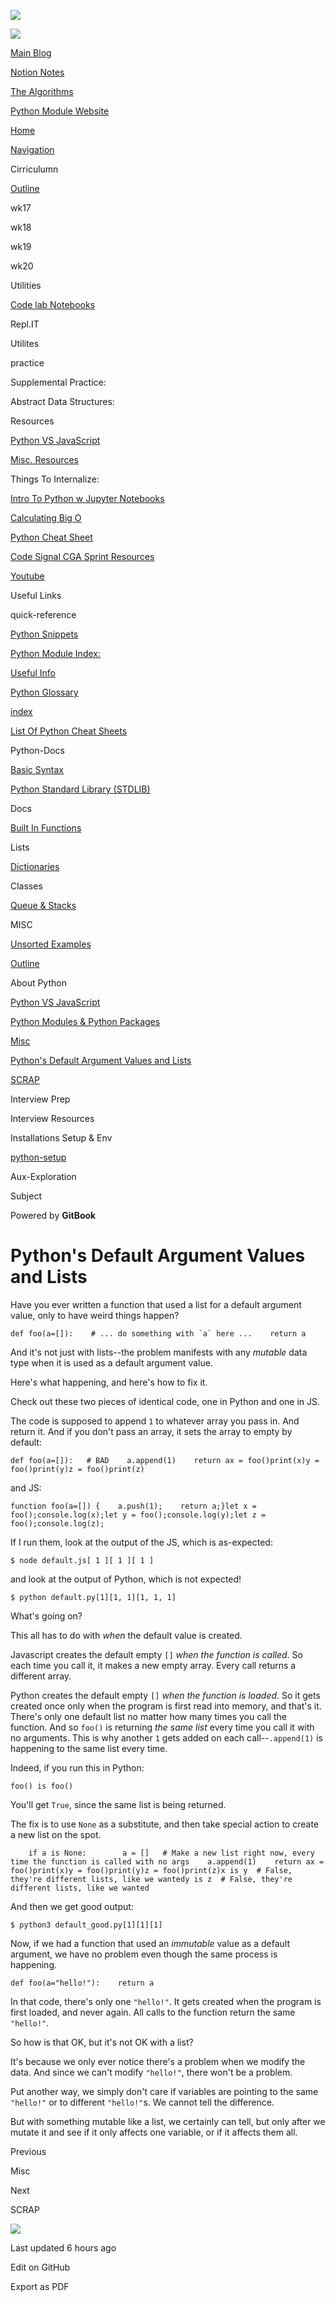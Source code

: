 <a href="../../index.html" class="link-a079aa82--primary-53a25e66--logoLink-10d08504"></a>

<img src="https://gblobscdn.gitbook.com/spaces%2F-Mij72ebV4OjqJvBacMy%2Favatar-rectangle-1630798188535.png?alt=media" class="image-67b14f24--logo-35ac2404--small-5fbe8ad7" />

<a href="../../index.html" class="link-a079aa82--primary-53a25e66--logoLink-10d08504"></a>

<img src="https://gblobscdn.gitbook.com/spaces%2F-Mij72ebV4OjqJvBacMy%2Favatar-rectangle-1630798188535.png?alt=media" class="image-67b14f24--logo-35ac2404--medium-5fbe8af6" />

<a href="https://bgoonz-blog.netlify.app/#gsc.tab=0" class="button-36063075--medium-6e2a217a--button-195c575e--linkButton-67c61496--links-282dde1f"><span class="text-4505230f--UIH400-4e41e82a--textContentFamily-49a318e1--text-8ee2c8b2"><span class="text-4505230f--UIH400-4e41e82a--textContentFamily-49a318e1">Main Blog</span></span></a>

<a href="https://www.notion.so/webdevhub42/Python-Data-Structures-Unit-1da9a5d55db844f4b62aff6fd2b4d1ce" class="button-36063075--medium-6e2a217a--button-195c575e--linkButton-67c61496--links-282dde1f"><span class="text-4505230f--UIH400-4e41e82a--textContentFamily-49a318e1--text-8ee2c8b2"><span class="text-4505230f--UIH400-4e41e82a--textContentFamily-49a318e1">Notion Notes</span></span></a>

<a href="https://bgoonz-branch-the-algos.vercel.app/" class="button-36063075--medium-6e2a217a--button-195c575e--linkButton-67c61496--links-282dde1f"><span class="text-4505230f--UIH400-4e41e82a--textContentFamily-49a318e1--text-8ee2c8b2"><span class="text-4505230f--UIH400-4e41e82a--textContentFamily-49a318e1">The Algorithms</span></span></a>

<a href="https://thealgorithms.netlify.app/#" class="button-36063075--medium-6e2a217a--button-195c575e--linkButton-67c61496--links-282dde1f"><span class="text-4505230f--UIH400-4e41e82a--textContentFamily-49a318e1--text-8ee2c8b2"><span class="text-4505230f--UIH400-4e41e82a--textContentFamily-49a318e1">Python Module Website</span></span></a>

<a href="../../index.html" class="navButton-94f2579c--navButtonClickable-161b88ca"><span class="text-4505230f--UIH300-2063425d--textContentFamily-49a318e1--navButtonLabel-14a4968f">Home</span></a>

<a href="../../navigation.html" class="navButton-94f2579c--navButtonClickable-161b88ca"><span class="text-4505230f--UIH300-2063425d--textContentFamily-49a318e1--navButtonLabel-14a4968f">Navigation</span></a>

<span class="text-4505230f--UIH300-2063425d--textContentFamily-49a318e1--navButtonLabel-14a4968f"><span class="text-4505230f--InfoH200-3a8a7a86--textContentFamily-49a318e1">Cirriculumn</span></span>

<a href="../../cirriculumn/untitled.html" class="navButton-94f2579c--navButtonClickable-161b88ca"><span class="text-4505230f--UIH300-2063425d--textContentFamily-49a318e1--navButtonLabel-14a4968f">Outline</span></a>

<span class="text-4505230f--UIH300-2063425d--textContentFamily-49a318e1--navButtonLabel-14a4968f">wk17</span>

<span class="text-4505230f--UIH300-2063425d--textContentFamily-49a318e1--navButtonLabel-14a4968f">wk18</span>

<span class="text-4505230f--UIH300-2063425d--textContentFamily-49a318e1--navButtonLabel-14a4968f">wk19</span>

<span class="text-4505230f--UIH300-2063425d--textContentFamily-49a318e1--navButtonLabel-14a4968f">wk20</span>

<span class="text-4505230f--UIH300-2063425d--textContentFamily-49a318e1--navButtonLabel-14a4968f"><span class="text-4505230f--InfoH200-3a8a7a86--textContentFamily-49a318e1">Utilities</span></span>

<a href="../../utilities/code-lab-notebooks.html" class="navButton-94f2579c--navButtonClickable-161b88ca"><span class="text-4505230f--UIH300-2063425d--textContentFamily-49a318e1--navButtonLabel-14a4968f">Code lab Notebooks</span></a>

<span class="text-4505230f--UIH300-2063425d--textContentFamily-49a318e1--navButtonLabel-14a4968f">Repl.IT</span>

<span class="text-4505230f--UIH300-2063425d--textContentFamily-49a318e1--navButtonLabel-14a4968f">Utilites</span>

<span class="text-4505230f--UIH300-2063425d--textContentFamily-49a318e1--navButtonLabel-14a4968f"><span class="text-4505230f--InfoH200-3a8a7a86--textContentFamily-49a318e1">practice</span></span>

<span class="text-4505230f--UIH300-2063425d--textContentFamily-49a318e1--navButtonLabel-14a4968f">Supplemental Practice:</span>

<span class="text-4505230f--UIH300-2063425d--textContentFamily-49a318e1--navButtonLabel-14a4968f">Abstract Data Structures:</span>

<span class="text-4505230f--UIH300-2063425d--textContentFamily-49a318e1--navButtonLabel-14a4968f"><span class="text-4505230f--InfoH200-3a8a7a86--textContentFamily-49a318e1">Resources</span></span>

<a href="../../resources/python-vs-javascript.html" class="navButton-94f2579c--navButtonClickable-161b88ca"><span class="text-4505230f--UIH300-2063425d--textContentFamily-49a318e1--navButtonLabel-14a4968f">Python VS JavaScript</span></a>

<a href="../../resources/untitled-1.html" class="navButton-94f2579c--navButtonClickable-161b88ca"><span class="text-4505230f--UIH300-2063425d--textContentFamily-49a318e1--navButtonLabel-14a4968f">Misc. Resources</span></a>

<span class="text-4505230f--UIH300-2063425d--textContentFamily-49a318e1--navButtonLabel-14a4968f">Things To Internalize:</span>

<a href="../../resources/intro-to-python-w-jupyter-notebooks.html" class="navButton-94f2579c--navButtonClickable-161b88ca"><span class="text-4505230f--UIH300-2063425d--textContentFamily-49a318e1--navButtonLabel-14a4968f">Intro To Python w Jupyter Notebooks</span></a>

<a href="../../resources/calculating-big-o.html" class="navButton-94f2579c--navButtonClickable-161b88ca"><span class="text-4505230f--UIH300-2063425d--textContentFamily-49a318e1--navButtonLabel-14a4968f">Calculating Big O</span></a>

<a href="../../resources/python-cheat-sheet.html" class="navButton-94f2579c--navButtonClickable-161b88ca"><span class="text-4505230f--UIH300-2063425d--textContentFamily-49a318e1--navButtonLabel-14a4968f">Python Cheat Sheet</span></a>

<a href="../../resources/code-signal-cga-sprint-resources.html" class="navButton-94f2579c--navButtonClickable-161b88ca"><span class="text-4505230f--UIH300-2063425d--textContentFamily-49a318e1--navButtonLabel-14a4968f">Code Signal CGA Sprint Resources</span></a>

<a href="../../resources/youtube.html" class="navButton-94f2579c--navButtonClickable-161b88ca"><span class="text-4505230f--UIH300-2063425d--textContentFamily-49a318e1--navButtonLabel-14a4968f">Youtube</span></a>

<span class="text-4505230f--UIH300-2063425d--textContentFamily-49a318e1--navButtonLabel-14a4968f">Useful Links</span>

<span class="text-4505230f--UIH300-2063425d--textContentFamily-49a318e1--navButtonLabel-14a4968f"><span class="text-4505230f--InfoH200-3a8a7a86--textContentFamily-49a318e1">quick-reference</span></span>

<a href="python-snippets.html" class="navButton-94f2579c--navButtonClickable-161b88ca"><span class="text-4505230f--UIH300-2063425d--textContentFamily-49a318e1--navButtonLabel-14a4968f">Python Snippets</span></a>

<a href="../../quick-reference/python-module-index.html" class="navButton-94f2579c--navButtonClickable-161b88ca"><span class="text-4505230f--UIH300-2063425d--textContentFamily-49a318e1--navButtonLabel-14a4968f">Python Module Index:</span></a>

<a href="../../quick-reference/untitled.html" class="navButton-94f2579c--navButtonClickable-161b88ca"><span class="text-4505230f--UIH300-2063425d--textContentFamily-49a318e1--navButtonLabel-14a4968f">Useful Info</span></a>

<a href="../../quick-reference/python-glossary.html" class="navButton-94f2579c--navButtonClickable-161b88ca"><span class="text-4505230f--UIH300-2063425d--textContentFamily-49a318e1--navButtonLabel-14a4968f">Python Glossary</span></a>

<a href="../../quick-reference/untitled-1.html" class="navButton-94f2579c--navButtonClickable-161b88ca"><span class="text-4505230f--UIH300-2063425d--textContentFamily-49a318e1--navButtonLabel-14a4968f">index</span></a>

<a href="../../bash-commands.html" class="navButton-94f2579c--navButtonClickable-161b88ca"><span class="text-4505230f--UIH300-2063425d--textContentFamily-49a318e1--navButtonLabel-14a4968f">List Of Python Cheat Sheets</span></a>

<span class="text-4505230f--UIH300-2063425d--textContentFamily-49a318e1--navButtonLabel-14a4968f"><span class="text-4505230f--InfoH200-3a8a7a86--textContentFamily-49a318e1">Python-Docs</span></span>

<a href="../../stdlib/basic-syntax.html" class="navButton-94f2579c--navButtonClickable-161b88ca"><span class="text-4505230f--UIH300-2063425d--textContentFamily-49a318e1--navButtonLabel-14a4968f">Basic Syntax</span></a>

<a href="../../stdlib/python-standard-library-stdlib.html" class="navButton-94f2579c--navButtonClickable-161b88ca"><span class="text-4505230f--UIH300-2063425d--textContentFamily-49a318e1--navButtonLabel-14a4968f">Python Standard Library (STDLIB)</span></a>

<span class="text-4505230f--UIH300-2063425d--textContentFamily-49a318e1--navButtonLabel-14a4968f">Docs</span>

<a href="../../stdlib/built-in-functions.html" class="navButton-94f2579c--navButtonClickable-161b88ca"><span class="text-4505230f--UIH300-2063425d--textContentFamily-49a318e1--navButtonLabel-14a4968f">Built In Functions</span></a>

<span class="text-4505230f--UIH300-2063425d--textContentFamily-49a318e1--navButtonLabel-14a4968f">Lists</span>

<a href="../../stdlib/dictionaries.html" class="navButton-94f2579c--navButtonClickable-161b88ca"><span class="text-4505230f--UIH300-2063425d--textContentFamily-49a318e1--navButtonLabel-14a4968f">Dictionaries</span></a>

<span class="text-4505230f--UIH300-2063425d--textContentFamily-49a318e1--navButtonLabel-14a4968f">Classes</span>

<a href="../../stdlib/queue-and-stacks.html" class="navButton-94f2579c--navButtonClickable-161b88ca"><span class="text-4505230f--UIH300-2063425d--textContentFamily-49a318e1--navButtonLabel-14a4968f">Queue &amp; Stacks</span></a>

<span class="text-4505230f--UIH300-2063425d--textContentFamily-49a318e1--navButtonLabel-14a4968f"><span class="text-4505230f--InfoH200-3a8a7a86--textContentFamily-49a318e1">MISC</span></span>

<a href="../../interview-prep/interview-resources/unsorted-examples.html" class="navButton-94f2579c--navButtonClickable-161b88ca"><span class="text-4505230f--UIH300-2063425d--textContentFamily-49a318e1--navButtonLabel-14a4968f">Unsorted Examples</span></a>

<a href="../outline.html" class="navButton-94f2579c--navButtonClickable-161b88ca"><span class="text-4505230f--UIH300-2063425d--textContentFamily-49a318e1--navButtonLabel-14a4968f">Outline</span></a>

<span class="text-4505230f--UIH300-2063425d--textContentFamily-49a318e1--navButtonLabel-14a4968f">About Python</span>

<a href="python-vs-javascript.html" class="navButton-94f2579c--pageItemWithChildrenNested-2c5d8183--navButtonClickable-161b88ca"><span class="text-4505230f--UIH300-2063425d--textContentFamily-49a318e1--navButtonLabel-14a4968f">Python VS JavaScript</span></a>

<a href="untitled-1.html" class="navButton-94f2579c--pageItemWithChildrenNested-2c5d8183--navButtonClickable-161b88ca"><span class="text-4505230f--UIH300-2063425d--textContentFamily-49a318e1--navButtonLabel-14a4968f">Python Modules &amp; Python Packages</span></a>

<a href="misc.html" class="navButton-94f2579c--pageItemWithChildrenNested-2c5d8183--navButtonClickable-161b88ca"><span class="text-4505230f--UIH300-2063425d--textContentFamily-49a318e1--navButtonLabel-14a4968f">Misc</span></a>

<a href="pythons-default-argument-values-and-lists.html" class="navButton-94f2579c--pageItemWithChildrenNested-2c5d8183--navButtonClickable-161b88ca--navButtonOpened-6a88552e"><span class="text-4505230f--UIH300-2063425d--textContentFamily-49a318e1--navButtonLabel-14a4968f">Python's Default Argument Values and Lists</span></a>

<a href="untitled.html" class="navButton-94f2579c--pageItemWithChildrenNested-2c5d8183--navButtonClickable-161b88ca"><span class="text-4505230f--UIH300-2063425d--textContentFamily-49a318e1--navButtonLabel-14a4968f">SCRAP</span></a>

<span class="text-4505230f--UIH300-2063425d--textContentFamily-49a318e1--navButtonLabel-14a4968f"><span class="text-4505230f--InfoH200-3a8a7a86--textContentFamily-49a318e1">Interview Prep</span></span>

<span class="text-4505230f--UIH300-2063425d--textContentFamily-49a318e1--navButtonLabel-14a4968f">Interview Resources</span>

<span class="text-4505230f--UIH300-2063425d--textContentFamily-49a318e1--navButtonLabel-14a4968f"><span class="text-4505230f--InfoH200-3a8a7a86--textContentFamily-49a318e1">Installations Setup & Env</span></span>

<a href="../../installations-setup-and-env/untitled.html" class="navButton-94f2579c--navButtonClickable-161b88ca"><span class="text-4505230f--UIH300-2063425d--textContentFamily-49a318e1--navButtonLabel-14a4968f">python-setup</span></a>

<span class="text-4505230f--UIH300-2063425d--textContentFamily-49a318e1--navButtonLabel-14a4968f"><span class="text-4505230f--InfoH200-3a8a7a86--textContentFamily-49a318e1">Aux-Exploration</span></span>

<span class="text-4505230f--UIH300-2063425d--textContentFamily-49a318e1--navButtonLabel-14a4968f">Subject</span>

<a href="https://www.gitbook.com/?utm_source=content&amp;utm_medium=trademark&amp;utm_campaign=bgoonz42" class="reset-3c756112--trademark-a8da4b94"></a>

<span class="text-4505230f--TextH200-a3425406--textUIFamily-5ebd8e40">Powered by **GitBook**</span>

<span class="text-4505230f--DisplayH900-bfb998fa--textContentFamily-49a318e1">Python's Default Argument Values and Lists</span>
===============================================================================================================================

<span class="text-4505230f--UIH300-2063425d--textUIFamily-5ebd8e40--text-8ee2c8b2"></span>

<span class="text-4505230f--UIH300-2063425d--textUIFamily-5ebd8e40--text-8ee2c8b2"></span>

<span class="text-4505230f--TextH400-3033861f--textContentFamily-49a318e1"><span data-key="181f4c6da6794f52a9374a1b7c444c42"><span data-offset-key="181f4c6da6794f52a9374a1b7c444c42:0">Have you ever written a function that used a list for a default argument value, only to have weird things happen?</span></span></span>

    def foo(a=[]):    # ... do something with `a` here ...    return a

<span class="text-4505230f--TextH400-3033861f--textContentFamily-49a318e1"><span data-key="737173e04b66473e9a3d7d0c9272d965"><span data-offset-key="737173e04b66473e9a3d7d0c9272d965:0">And it's not just with lists--the problem manifests with any </span><span data-offset-key="737173e04b66473e9a3d7d0c9272d965:1">*mutable*</span><span data-offset-key="737173e04b66473e9a3d7d0c9272d965:2"> data type when it is used as a default argument value.</span></span></span>

<span class="text-4505230f--TextH400-3033861f--textContentFamily-49a318e1"><span data-key="e76208cedb09494e94b0535f06a74b37"><span data-offset-key="e76208cedb09494e94b0535f06a74b37:0">Here's what happening, and here's how to fix it.</span></span></span>

<span class="text-4505230f--TextH400-3033861f--textContentFamily-49a318e1"><span data-key="e2a90158c4b04cefbeebc446ba185305"><span data-offset-key="e2a90158c4b04cefbeebc446ba185305:0">Check out these two pieces of identical code, one in Python and one in JS.</span></span></span>

<span class="text-4505230f--TextH400-3033861f--textContentFamily-49a318e1"><span data-key="cc3bfe17c8a5447995934bf0d9b14f0b"><span data-offset-key="cc3bfe17c8a5447995934bf0d9b14f0b:0">The code is supposed to append </span><span data-offset-key="cc3bfe17c8a5447995934bf0d9b14f0b:1">`1`</span><span data-offset-key="cc3bfe17c8a5447995934bf0d9b14f0b:2"> to whatever array you pass in. And return it. And if you don't pass an array, it sets the array to empty by default:</span></span></span>

    def foo(a=[]):   # BAD    a.append(1)    return a​x = foo()print(x)​y = foo()print(y)​z = foo()print(z)

<span class="text-4505230f--TextH400-3033861f--textContentFamily-49a318e1"><span data-key="3151e40d82194bde96a0bd3168314f6a"><span data-offset-key="3151e40d82194bde96a0bd3168314f6a:0">and JS:</span></span></span>

    function foo(a=[]) {    a.push(1);    return a;}​let x = foo();console.log(x);​let y = foo();console.log(y);​let z = foo();console.log(z);

<span class="text-4505230f--TextH400-3033861f--textContentFamily-49a318e1"><span data-key="bf5802bb45bf4d148887d5409547c8b6"><span data-offset-key="bf5802bb45bf4d148887d5409547c8b6:0">If I run them, look at the output of the JS, which is as-expected:</span></span></span>

    $ node default.js[ 1 ][ 1 ][ 1 ]

<span class="text-4505230f--TextH400-3033861f--textContentFamily-49a318e1"><span data-key="aba8aaa8a17e4916b2b7427f7586242d"><span data-offset-key="aba8aaa8a17e4916b2b7427f7586242d:0">and look at the output of Python, which is not expected!</span></span></span>

    $ python default.py[1][1, 1][1, 1, 1]

<span class="text-4505230f--TextH400-3033861f--textContentFamily-49a318e1"><span data-key="6fbaa2cc3c8d460f97500aa25522be2f"><span data-offset-key="6fbaa2cc3c8d460f97500aa25522be2f:0">What's going on?</span></span></span>

<span class="text-4505230f--TextH400-3033861f--textContentFamily-49a318e1"><span data-key="be32505052294ddf9012fe95eaef1904"><span data-offset-key="be32505052294ddf9012fe95eaef1904:0">This all has to do with </span><span data-offset-key="be32505052294ddf9012fe95eaef1904:1">*when*</span><span data-offset-key="be32505052294ddf9012fe95eaef1904:2"> the default value is created.</span></span></span>

<span class="text-4505230f--TextH400-3033861f--textContentFamily-49a318e1"><span data-key="8ef3aee7755d417983b7af394591e866"><span data-offset-key="8ef3aee7755d417983b7af394591e866:0">Javascript creates the default empty </span><span data-offset-key="8ef3aee7755d417983b7af394591e866:1">`[]`</span><span data-offset-key="8ef3aee7755d417983b7af394591e866:2"> </span><span data-offset-key="8ef3aee7755d417983b7af394591e866:3">*when the function is called*</span><span data-offset-key="8ef3aee7755d417983b7af394591e866:4">. So each time you call it, it makes a new empty array. Every call returns a different array.</span></span></span>

<span class="text-4505230f--TextH400-3033861f--textContentFamily-49a318e1"><span data-key="9c44bcbcd8154f078f8b23c5f65c333b"><span data-offset-key="9c44bcbcd8154f078f8b23c5f65c333b:0">Python creates the default empty </span><span data-offset-key="9c44bcbcd8154f078f8b23c5f65c333b:1">`[]`</span><span data-offset-key="9c44bcbcd8154f078f8b23c5f65c333b:2"> </span><span data-offset-key="9c44bcbcd8154f078f8b23c5f65c333b:3">*when the function is loaded*</span><span data-offset-key="9c44bcbcd8154f078f8b23c5f65c333b:4">. So it gets created once only when the program is first read into memory, and that's it. There's only one default list no matter how many times you call the function. And so </span><span data-offset-key="9c44bcbcd8154f078f8b23c5f65c333b:5">`foo()`</span><span data-offset-key="9c44bcbcd8154f078f8b23c5f65c333b:6"> is returning </span><span data-offset-key="9c44bcbcd8154f078f8b23c5f65c333b:7">*the same list*</span><span data-offset-key="9c44bcbcd8154f078f8b23c5f65c333b:8"> every time you call it with no arguments. This is why another </span><span data-offset-key="9c44bcbcd8154f078f8b23c5f65c333b:9">`1`</span><span data-offset-key="9c44bcbcd8154f078f8b23c5f65c333b:10"> gets added on each call--</span><span data-offset-key="9c44bcbcd8154f078f8b23c5f65c333b:11">`.append(1)`</span><span data-offset-key="9c44bcbcd8154f078f8b23c5f65c333b:12"> is happening to the same list every time.</span></span></span>

<span class="text-4505230f--TextH400-3033861f--textContentFamily-49a318e1"><span data-key="df0e327cbaed49bba7205b5b621f3ca0"><span data-offset-key="df0e327cbaed49bba7205b5b621f3ca0:0">Indeed, if you run this in Python:</span></span></span>

    foo() is foo()

<span class="text-4505230f--TextH400-3033861f--textContentFamily-49a318e1"><span data-key="08290b8fd7a14de3a25e9282c8385d12"><span data-offset-key="08290b8fd7a14de3a25e9282c8385d12:0">You'll get </span><span data-offset-key="08290b8fd7a14de3a25e9282c8385d12:1">`True`</span><span data-offset-key="08290b8fd7a14de3a25e9282c8385d12:2">, since the same list is being returned.</span></span></span>

<span class="text-4505230f--TextH400-3033861f--textContentFamily-49a318e1"><span data-key="fd32c3190b8d4aab976e765b120fc8f4"><span data-offset-key="fd32c3190b8d4aab976e765b120fc8f4:0">The fix is to use </span><span data-offset-key="fd32c3190b8d4aab976e765b120fc8f4:1">`None`</span><span data-offset-key="fd32c3190b8d4aab976e765b120fc8f4:2"> as a substitute, and then take special action to create a new list on the spot.</span></span></span>

        if a is None:        a = []   # Make a new list right now, every time the function is called with no args    a.append(1)    return a​​x = foo()print(x)​y = foo()print(y)​z = foo()print(z)​x is y  # False, they're different lists, like we wantedy is z  # False, they're different lists, like we wanted

<span class="text-4505230f--TextH400-3033861f--textContentFamily-49a318e1"><span data-key="696154518f97454cafd02a3d6a2fa8b3"><span data-offset-key="696154518f97454cafd02a3d6a2fa8b3:0">And then we get good output:</span></span></span>

    $ python3 default_good.py[1][1][1]

<span class="text-4505230f--TextH400-3033861f--textContentFamily-49a318e1"><span data-key="26b70e6834c24e54aaff2351efcad929"><span data-offset-key="26b70e6834c24e54aaff2351efcad929:0">Now, if we had a function that used an </span><span data-offset-key="26b70e6834c24e54aaff2351efcad929:1">*immutable*</span><span data-offset-key="26b70e6834c24e54aaff2351efcad929:2"> value as a default argument, we have no problem even though the same process is happening.</span></span></span>

    def foo(a="hello!"):    return a

<span class="text-4505230f--TextH400-3033861f--textContentFamily-49a318e1"><span data-key="1dfca9d9ace644cc87637d25c5e3c195"><span data-offset-key="1dfca9d9ace644cc87637d25c5e3c195:0">In that code, there's only one </span><span data-offset-key="1dfca9d9ace644cc87637d25c5e3c195:1">`"hello!"`</span><span data-offset-key="1dfca9d9ace644cc87637d25c5e3c195:2">. It gets created when the program is first loaded, and never again. All calls to the function return the same </span><span data-offset-key="1dfca9d9ace644cc87637d25c5e3c195:3">`"hello!"`</span><span data-offset-key="1dfca9d9ace644cc87637d25c5e3c195:4">.</span></span></span>

<span class="text-4505230f--TextH400-3033861f--textContentFamily-49a318e1"><span data-key="eccaf850bea64108aa026e826a4934a3"><span data-offset-key="eccaf850bea64108aa026e826a4934a3:0">So how is that OK, but it's not OK with a list?</span></span></span>

<span class="text-4505230f--TextH400-3033861f--textContentFamily-49a318e1"><span data-key="acd3586121c249f5bae91595b6471855"><span data-offset-key="acd3586121c249f5bae91595b6471855:0">It's because we only ever notice there's a problem when we modify the data. And since we can't modify </span><span data-offset-key="acd3586121c249f5bae91595b6471855:1">`"hello!"`</span><span data-offset-key="acd3586121c249f5bae91595b6471855:2">, there won't be a problem.</span></span></span>

<span class="text-4505230f--TextH400-3033861f--textContentFamily-49a318e1"><span data-key="f50ad0a80004495d8d2876784531a005"><span data-offset-key="f50ad0a80004495d8d2876784531a005:0">Put another way, we simply don't care if variables are pointing to the same </span><span data-offset-key="f50ad0a80004495d8d2876784531a005:1">`"hello!"`</span><span data-offset-key="f50ad0a80004495d8d2876784531a005:2"> or to different </span><span data-offset-key="f50ad0a80004495d8d2876784531a005:3">`"hello!"`</span><span data-offset-key="f50ad0a80004495d8d2876784531a005:4">s. We cannot tell the difference.</span></span></span>

<span class="text-4505230f--TextH400-3033861f--textContentFamily-49a318e1"><span data-key="07056a3c33814c92a2d759cb9fe0d6f8"><span data-offset-key="07056a3c33814c92a2d759cb9fe0d6f8:0">But with something mutable like a list, we certainly can tell, but only after we mutate it and see if it only affects one variable, or if it affects them all.</span></span></span>

<a href="misc.html" class="reset-3c756112--card-6570f064--whiteCard-fff091a4--cardPrevious-56a5e674"></a>

<span class="text-4505230f--TextH200-a3425406--textContentFamily-49a318e1">Previous</span>

<span class="text-4505230f--UIH400-4e41e82a--textContentFamily-49a318e1">Misc</span>

<a href="untitled.html" class="reset-3c756112--card-6570f064--whiteCard-fff091a4--cardNext-19241c42"></a>

<span class="text-4505230f--TextH200-a3425406--textContentFamily-49a318e1">Next</span>

<span class="text-4505230f--UIH400-4e41e82a--textContentFamily-49a318e1">SCRAP</span>

<img src="https://avatars.githubusercontent.com/u/66654881?v=4" class="image-67b14f24--avatar-1c1d03ec" />

<span class="text-4505230f--TextH200-a3425406--textContentFamily-49a318e1">Last updated 6 hours ago</span>

<a href="https://github.com/bgoonz/python-gitbook/blob/master/misc/untitled/pythons-default-argument-values-and-lists.md" class="reset-3c756112--menuItem-aa02f6ec--menuItemLight-757d5235--menuItemInline-173bdf97--pageSideMenuItem-22949732"></a>

<span class="text-4505230f--UIH300-2063425d--textUIFamily-5ebd8e40">Edit on GitHub</span>

<span class="text-4505230f--UIH300-2063425d--textUIFamily-5ebd8e40">Export as PDF</span>
